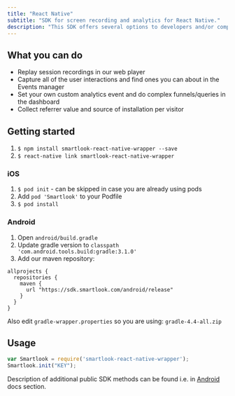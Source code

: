 ```yaml
---
title: "React Native"
subtitle: "SDK for screen recording and analytics for React Native."
description: "This SDK offers several options to developers and/or companies."
---
```


## What you can do

* Replay session recordings in our web player
* Capture all of the user interactions and find ones you can about in the Events manager
* Set your own custom analytics event and do complex funnels/queries in the dashboard
* Collect referrer value and source of installation per visitor

## Getting started

1. `$ npm install smartlook-react-native-wrapper --save`
2. `$ react-native link smartlook-react-native-wrapper`

### iOS

1. `$ pod init` - can be skipped in case you are already using pods
2. Add `pod 'Smartlook'` to your Podfile
3. `$ pod install`

### Android

1. Open `android/build.gradle`
2. Update gradle version to `classpath 'com.android.tools.build:gradle:3.1.0'`
3. Add our maven repository:

```android
allprojects {
  repositories {
    maven {
      url "https://sdk.smartlook.com/android/release"
    }
  }
}
```

Also edit `gradle-wrapper.properties` so you are using: `gradle-4.4-all.zip`

## Usage

```js
var Smartlook = require('smartlook-react-native-wrapper');
Smartlook.init("KEY");
```

Description of additional public SDK methods can be found i.e. in <a href="https://smartlook.github.io/docs/sdk/android/">Android</a> docs section.
